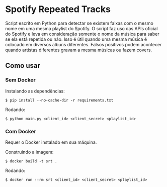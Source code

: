 # Spotify Repeated Tracks
Script escrito em Python para detectar se existem faixas com o mesmo nome em uma mesma playlist do Spotify. O script faz uso das APIs oficial do Spotify e leva em consideração somente o nome da música para saber se ela está repetida ou não. Isso é útil quando uma mesma música é colocado em diversos albuns diferentes. Falsos positivos podem acontecer quando artistas diferentes gravam a mesma músicas ou fazem covers.

## Como usar
### Sem Docker
Instalando as dependências:
```
$ pip install --no-cache-dir -r requirements.txt
```

Rodando:
```
$ python main.py <client_id> <client_secret> <playlist_id>
```

### Com Docker
Requer o Docker instalado em sua máquina. 

Construindo a imagem:
```
$ docker build -t srt .
```
Rodando:
```
$ docker run --rm srt <client_id> <client_secret> <playlist_id>
```
